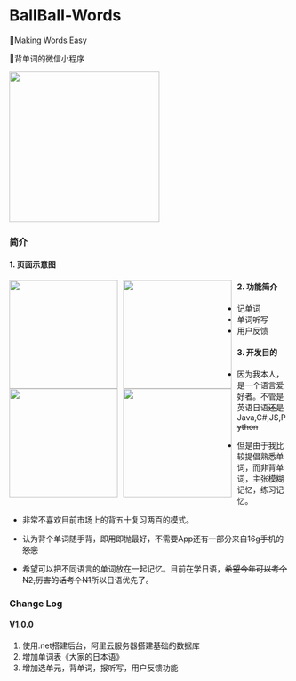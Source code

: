 # BallBall-Words
:bow:Making Words Easy

:pencil:背单词的微信小程序

<img align="center" width="270" style="margin:0px 15px 0px 0px,display:block" src="https://github.com/restress/BallBall-Words/blob/master/images/icon.png">


### 简介
#### 1. 页面示意图


<img align="left" width="195" style="margin:0px 10px 0px 0px" src="https://github.com/restress/BallBall-Words/blob/master/images/example1.PNG">
<img align="left" width="195" style="margin:0px 10px 0px 0px" src="https://github.com/restress/BallBall-Words/blob/master/images/example2.PNG">
<img align="left" width="195" style="margin:0px 10px 0px 0px" src="https://github.com/restress/BallBall-Words/blob/master/images/example3.PNG">
<img align="left" width="195" style="margin:0px 10px 0px 0px" src="https://github.com/restress/BallBall-Words/blob/master/images/example4.PNG">


#### 2. 功能简介
* 记单词
* 单词听写
* 用户反馈
  
#### 3. 开发目的

* 因为我本人，是一个语言爱好者。不管是英语日语~~还是Java,C#,JS,Python~~
    
* 但是由于我比较提倡熟悉单词，而非背单词，主张模糊记忆，练习记忆。
    
* 非常不喜欢目前市场上的背五十复习两百的模式。
    
* 认为背个单词随手背，即用即抛最好，不需要App~~还有一部分来自16g手机的怨念~~
    
* 希望可以把不同语言的单词放在一起记忆。目前在学日语，~~希望今年可以考个N2,厉害的话考个N1~~所以日语优先了。
### Change Log
#### V1.0.0

1. 使用.net搭建后台，阿里云服务器搭建基础的数据库
2. 增加单词表《大家的日本语》
3. 增加选单元，背单词，报听写，用户反馈功能
